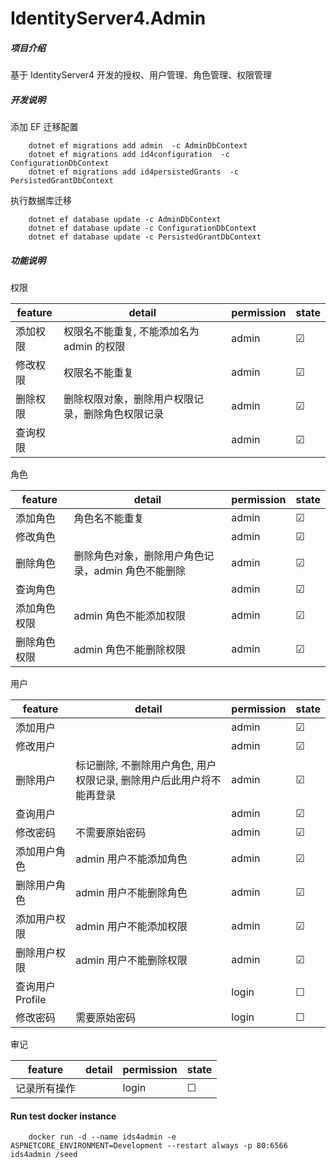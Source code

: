 # IdentityServer4.Admin

##### 项目介绍

基于 IdentityServer4 开发的授权、用户管理、角色管理、权限管理

##### 开发说明

添加 EF 迁移配置

        dotnet ef migrations add admin  -c AdminDbContext 
        dotnet ef migrations add id4configuration  -c ConfigurationDbContext
        dotnet ef migrations add id4persistedGrants  -c PersistedGrantDbContext 
        
执行数据库迁移

        dotnet ef database update -c AdminDbContext
        dotnet ef database update -c ConfigurationDbContext
        dotnet ef database update -c PersistedGrantDbContext                                

##### 功能说明

权限

| feature | detail  | permission |   state |
|----|----|----|----|
| 添加权限        | 权限名不能重复, 不能添加名为 admin 的权限  | admin |   ☑    |
| 修改权限 |    权限名不能重复       | admin |   ☑    |
| 删除权限 |  删除权限对象，删除用户权限记录，删除角色权限记录         | admin |   ☑   |
| 查询权限    |           |   admin  |  ☑   |

角色 

| feature | detail  | permission |   state |
|----|----|----|----|
| 添加角色    |  角色名不能重复  | admin |   ☑    |
| 修改角色 |          | admin |   ☑    |
| 删除角色 |  删除角色对象，删除用户角色记录，admin 角色不能删除          | admin |   ☑   |
| 查询角色    |           |   admin  |  ☑   |
| 添加角色权限    |   admin 角色不能添加权限        |   admin  |  ☑   |
| 删除角色权限    |  admin 角色不能删除权限    |   admin  |  ☑   |

用户 

| feature | detail  | permission |   state |
|----|----|----|----|
| 添加用户        |  | admin |   ☑    |
| 修改用户 |           | admin |   ☑    |
| 删除用户 |   标记删除, 不删除用户角色, 用户权限记录, 删除用户后此用户将不能再登录        | admin |   ☑   |
| 查询用户    |           |   admin  |  ☑   |
| 修改密码    |  不需要原始密码         |   admin  |  ☑   |
| 添加用户角色    |   admin 用户不能添加角色        |   admin  |  ☑   |
| 删除用户角色    |   admin 用户不能删除角色        |   admin  |  ☑   |  
| 添加用户权限    |  admin 用户不能添加权限         |   admin  |  ☑   |
| 删除用户权限    |  admin 用户不能删除权限         |   admin  |  ☑   |    
| 查询用户 Profile    |           |   login  |  ☐    |  
| 修改密码    |   需要原始密码        |   login  |  ☐  |

审记

| feature | detail  | permission |   state |
|----|----|----|----|
| 记录所有操作        |  | login |   ☐   |

#### Run test docker instance

        docker run -d --name ids4admin -e ASPNETCORE_ENVIRONMENT=Development --restart always -p 80:6566 ids4admin /seed